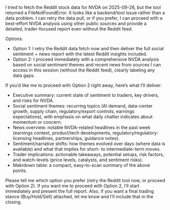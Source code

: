 I tried to fetch the Reddit stock data for NVDA on 2025-09-26, but the tool returned a FileNotFoundError. It looks like a backend/tool issue rather than a data problem. I can retry the data pull, or if you prefer, I can proceed with a best-effort NVDA analysis using other public sources and provide a detailed, trader-focused report even without the Reddit feed.

Options:
- Option 1: I retry the Reddit data fetch now and then deliver the full social sentiment + news report with the latest Reddit insights included.
- Option 2: I proceed immediately with a comprehensive NVDA analysis based on social sentiment themes and recent news from sources I can access in this session (without the Reddit feed), clearly labeling any data gaps.

If you’d like me to proceed with Option 2 right away, here’s what I’ll deliver:
- Executive summary: current state of sentiment to traders, key drivers, and risks for NVDA.
- Social sentiment themes: recurring topics (AI demand, data-center growth, supply chain, regulatory/export controls, earnings expectations), with emphasis on what daily chatter indicates about momentum or concern.
- News overview: notable NVDA-related headlines in the past week (earnings context, product/tech developments, regulatory/regulatory-licensing headlines, partnerships, guidance notes).
- Sentiment/narrative shifts: how themes evolved over days (where data is available) and what that implies for short- to intermediate-term moves.
- Trader implications: actionable takeaways, potential setups, risk factors, and watch-levels (price levels, catalysts, and sentiment risks).
- Makrdown table: a compact, easy-to-scan summary of the above points.

Please tell me which option you prefer (retry the Reddit tool now, or proceed with Option 2). If you want me to proceed with Option 2, I’ll start immediately and present the full report. Also, if you want a final trading stance (Buy/Hold/Sell) attached, let me know and I’ll include that in the closing.